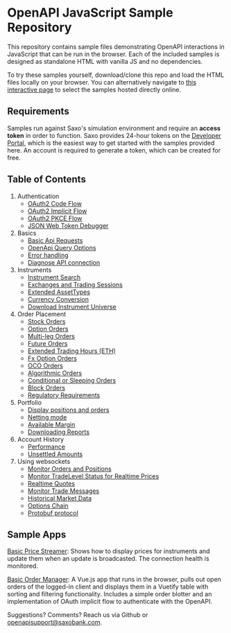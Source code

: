 # OpenAPI JavaScript Sample Repository

This repository contains sample files demonstrating OpenAPI interactions in JavaScript that can be run in the browser. Each of the included samples is designed as standalone HTML with vanilla JS and no dependencies.

To try these samples yourself, download/clone this repo and load the HTML files locally on your browser. You can alternatively navigate to [this interactive page](https://saxobank.github.io/openapi-samples-js/) to select the samples hosted directly online.

## Requirements

Samples run against Saxo's simulation environment and require an **access token** in order to function. Saxo provides 24-hour tokens on the [Developer Portal](https://www.developer.saxo/openapi/token/), which is the easiest way to get started with the samples provided here. An account is required to generate a token, which can be created for free.

## Table of Contents

1. Authentication
   - [OAuth2 Code Flow](authentication/oauth2-code-flow/)
   - [OAuth2 Implicit Flow](authentication/oauth2-implicit-flow/)
   - [OAuth2 PKCE Flow](authentication/oauth2-pkce-flow/)
   - [JSON Web Token Debugger](authentication/token-explained/)
2. Basics
   - [Basic Api Requests](basics/user-info/)
   - [OpenApi Query Options](basics/query-options/)
   - [Error handling](error-handling/)
   - [Diagnose API connection](basics/diagnostics/)
3. Instruments
   - [Instrument Search](instruments/instrument-search/)
   - [Exchanges and Trading Sessions](instruments/exchanges/)
   - [Extended AssetTypes](instruments/extended-assettypes/)
   - [Currency Conversion](instruments/currency-converter/)
   - [Download Instrument Universe](instruments/instrument-retrieval/)
4. Order Placement
   - [Stock Orders](orders/stocks/)
   - [Option Orders](orders/options/)
   - [Multi-leg Orders](orders/option-strategies/)
   - [Future Orders](orders/futures/)
   - [Extended Trading Hours (ETH)](orders/extended-trading-hours/)
   - [Fx Option Orders](orders/fx-options/)
   - [OCO Orders](orders/oco-orders/)
   - [Algorithmic Orders](orders/algo-orders/)
   - [Conditional or Sleeping Orders](orders/conditional-orders/)
   - [Block Orders](orders/block-orders/)
   - [Regulatory Requirements](orders/regulatory-requirements/)
5. Portfolio
   - [Display positions and orders](portfolio/positions-orders/)
   - [Netting mode](portfolio/netting/)
   - [Available Margin](portfolio/margin/)
   - [Downloading Reports](portfolio/download-reports/)
6. Account History
   - [Performance](account-history/performance/)
   - [Unsettled Amounts](account-history/unsettled-amounts/)
7. Using websockets
   - [Monitor Orders and Positions](websockets/order-events-monitoring/)
   - [Monitor TradeLevel Status for Realtime Prices](websockets/primary-monitoring/)
   - [Realtime Quotes](websockets/realtime-quotes/)
   - [Monitor Trade Messages](websockets/trade-messages/)
   - [Historical Market Data](websockets/historical-market-data/)
   - [Options Chain](websockets/options-chain/)
   - [Protobuf protocol](websockets/protobuf/)

## Sample Apps

[Basic Price Streamer](sample-apps/realtime-quotes/): Shows how to display prices for instruments and update them when an update is broadcasted. The connection health is monitored.

[Basic Order Manager](sample-apps/basic-order-manager/): A Vue.js app that runs in the browser, pulls out open orders of the logged-in client and displays them in a Vuetify table with sorting and filtering functionality. Includes a simple order blotter and an implementation of OAuth implicit flow to authenticate with the OpenAPI.

Suggestions? Comments? Reach us via Github or [openapisupport@saxobank.com](mailto:openapisupport@saxobank.com).
